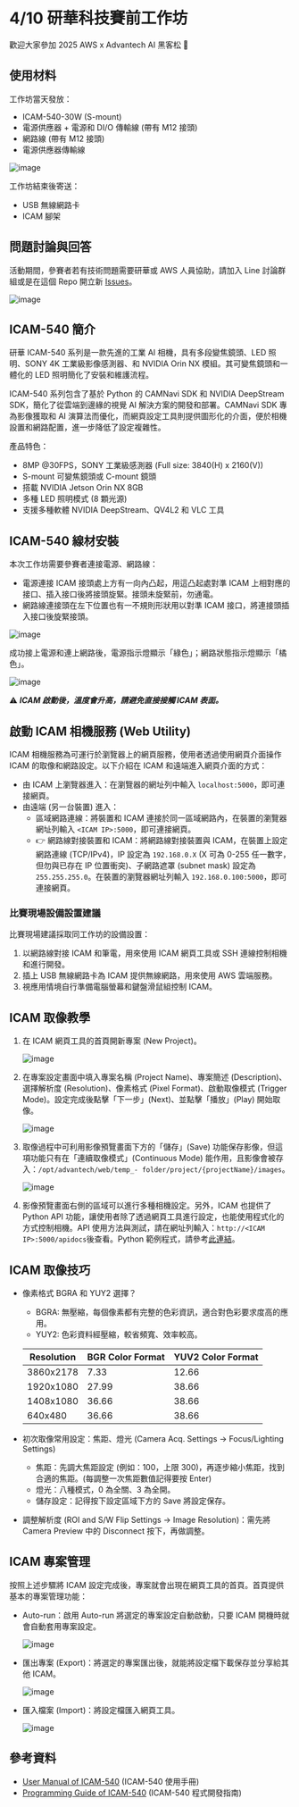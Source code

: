 # 4/10 研華科技賽前工作坊

歡迎大家參加 2025 AWS x Advantech AI 黑客松 🚀

## 使用材料

工作坊當天發放：

- ICAM-540-30W (S-mount)
- 電源供應器 + 電源和 DI/O 傳輸線 (帶有 M12 接頭)
- 網路線 (帶有 M12 接頭)
- 電源供應器傳輸線

![image](https://github.com/user-attachments/assets/64d94d54-fc99-4c84-baee-541a4b6dbbe6)

工作坊結束後寄送：

- USB 無線網路卡
- ICAM 腳架

## 問題討論與回答

活動期間，參賽者若有技術問題需要研華或 AWS 人員協助，請加入 Line 討論群組或是在這個 Repo 開立新 [Issues](https://github.com/chunyu1021/AI_Hackathon_2025/issues)。

![image](https://github.com/user-attachments/assets/0ca0a04f-f77e-44df-b249-5c0f5952406e)

## ICAM-540 簡介

研華 ICAM-540 系列是一款先進的工業 AI 相機，具有多段變焦鏡頭、LED 照明、SONY 4K 工業級影像感測器、和 NVIDIA Orin NX 模組。其可變焦鏡頭和一體化的 LED 照明簡化了安裝和維護流程。

ICAM-540 系列包含了基於 Python 的 CAMNavi SDK 和 NVIDIA DeepStream SDK，簡化了從雲端到邊緣的視覺 AI 解決方案的開發和部署。CAMNavi SDK 專為影像獲取和 AI 演算法而優化，而網頁設定工具則提供圖形化的介面，便於相機設置和網路配置，進一步降低了設定複雜性。

產品特色：

- 8MP @30FPS，SONY 工業級感測器 (Full size: 3840(H) x 2160(V))
- S-mount 可變焦鏡頭或 C-mount 鏡頭
- 搭載 NVIDIA Jetson Orin NX 8GB
- 多種 LED 照明模式 (8 顆光源)
- 支援多種軟體 NVIDIA DeepStream、QV4L2 和 VLC 工具

## ICAM-540 線材安裝

本次工作坊需要參賽者連接電源、網路線：

- 電源連接 ICAM 接頭處上方有一向內凸起，用這凸起處對準 ICAM 上相對應的接口、插入接口後將接頭旋緊。接頭未旋緊前，勿通電。
- 網路線連接頭在左下位置也有一不規則形狀用以對準 ICAM 接口，將連接頭插入接口後旋緊接頭。

![image](https://github.com/user-attachments/assets/fec24519-f8bf-4543-b9ec-42a1f9fe3801)

成功接上電源和連上網路後，電源指示燈顯示「綠色」；網路狀態指示燈顯示「橘色」。

![image](https://github.com/user-attachments/assets/2af6e526-4a6d-4264-8b9b-a9df6e3476ce)

⚠️ ***ICAM 啟動後，溫度會升高，請避免直接接觸 ICAM 表面。***

## 啟動 ICAM 相機服務 (Web Utility)

ICAM 相機服務為可運行於瀏覽器上的網頁服務，使用者透過使用網頁介面操作 ICAM 的取像和網路設定。以下介紹在 ICAM 和遠端進入網頁介面的方式：

- 由 ICAM 上瀏覽器進入：在瀏覽器的網址列中輸入 `localhost:5000`，即可連接網頁。
- 由遠端 (另一台裝置) 進入：
	- 區域網路連線：將裝置和 ICAM 連接於同一區域網路內，在裝置的瀏覽器網址列輸入 `<ICAM IP>:5000`，即可連接網頁。
	- 👉 網路線對接裝置和 ICAM：將網路線對接裝置與 ICAM，在裝置上設定網路連線 (TCP/IPv4)，IP 設定為 `192.168.0.X` (X 可為 0-255 任一數字，但勿與已存在 IP 位置衝突)、子網路遮罩 (subnet mask) 設定為 `255.255.255.0`。在裝置的瀏覽器網址列輸入 `192.168.0.100:5000`，即可連接網頁。

### 比賽現場設備設置建議

比賽現場建議採取同工作坊的設備設置：

1. 以網路線對接 ICAM 和筆電，用來使用 ICAM 網頁工具或 SSH 連線控制相機和進行開發。
2. 插上 USB 無線網路卡為 ICAM 提供無線網路，用來使用 AWS 雲端服務。
3. 視應用情境自行準備電腦螢幕和鍵盤滑鼠組控制 ICAM。

## ICAM 取像教學

1. 在 ICAM 網頁工具的首頁開新專案 (New Project)。

   ![image](https://github.com/user-attachments/assets/3a70b8d9-5d21-47ef-8fcb-7c6add6c8ec8)
   
2. 在專案設定畫面中填入專案名稱 (Project Name)、專案簡述 (Description)、選擇解析度 (Resolution)、像素格式 (Pixel Format)、啟動取像模式 (Trigger Mode)。設定完成後點擊「下一步」(Next)、並點擊「播放」(Play) 開始取像。

   ![image](https://github.com/user-attachments/assets/2cbdfbaa-b139-4e78-872b-3211d4f5f90e)
   
3. 取像過程中可利用影像預覽畫面下方的「儲存」(Save) 功能保存影像，但這項功能只有在「連續取像模式」(Continuous Mode) 能作用，且影像會被存入：`/opt/advantech/web/temp_-
folder/project/{projectName}/images`。

   ![image](https://github.com/user-attachments/assets/4ff49325-d3bb-4f8f-acc7-1efc87ba0357)

4. 影像預覽畫面右側的區域可以進行多種相機設定。另外，ICAM 也提供了 Python API 功能，讓使用者除了透過網頁工具進行設定，也能使用程式化的方式控制相機。API 使用方法與測試，請在網址列輸入：`http://<ICAM IP>:5000/apidocs`後查看。Python 範例程式，請參考[此連結](https://drive.google.com/file/d/1oublr9ByOkKBj-pFa7G4itNl2BQJTHEr/view?usp=drive_link)。

## ICAM 取像技巧

- 像素格式 BGRA 和 YUY2 選擇？
	- BGRA: 無壓縮，每個像素都有完整的色彩資訊，適合對色彩要求度高的應用。
	- YUY2: 色彩資料經壓縮，較省頻寬、效率較高。
 
   	| Resolution | BGR Color Format | YUV2 Color Format|
   	| -------- | ------- | ------- |
   	| 3860x2178  | 7.33    | 12.66 |
   	| 1920x1080 | 27.99    |38.66 |
   	| 1408x1080    | 36.66    |38.66|
  	| 640x480    | 36.66    |38.66|

- 初次取像常用設定：焦距、燈光 (Camera Acq. Settings -> Focus/Lighting Settings)
	- 焦距：先調大焦距設定 (例如：100，上限 300)，再逐步縮小焦距，找到合適的焦距。(每調整一次焦距數值記得要按 Enter)
	- 燈光：八種模式，0 為全關、3 為全開。
	- 儲存設定：記得按下設定區域下方的 Save 將設定保存。
 - 調整解析度 (ROI and S/W Flip Settings -> Image Resolution)：需先將 Camera Preview 中的 Disconnect 按下，再做調整。

## ICAM 專案管理

按照上述步驟將 ICAM 設定完成後，專案就會出現在網頁工具的首頁。首頁提供基本的專案管理功能：

- Auto-run：啟用 Auto-run 將選定的專案設定自動啟動，只要 ICAM 開機時就會自動套用專案設定。

   ![image](https://github.com/user-attachments/assets/0697f092-9edb-488e-b6f6-077be534e138)

- 匯出專案 (Export)：將選定的專案匯出後，就能將設定檔下載保存並分享給其他 ICAM。

   ![image](https://github.com/user-attachments/assets/bcebca8d-ada9-4aac-bd97-583dd0eaca10)

- 匯入檔案 (Import)：將設定檔匯入網頁工具。

   ![image](https://github.com/user-attachments/assets/6ceae0e7-6d12-4edf-8c19-a3c38b14b690)

## 參考資料

- [User Manual of ICAM-540](https://downloadt.advantech.com/download/downloadsr.aspx?File_Id=1-2NA6ODY) (ICAM-540 使用手冊)
- [Programming Guide of ICAM-540](https://downloadt.advantech.com/download/downloadsr.aspx?File_Id=1-2NA6ODY) (ICAM-540 程式開發指南)
